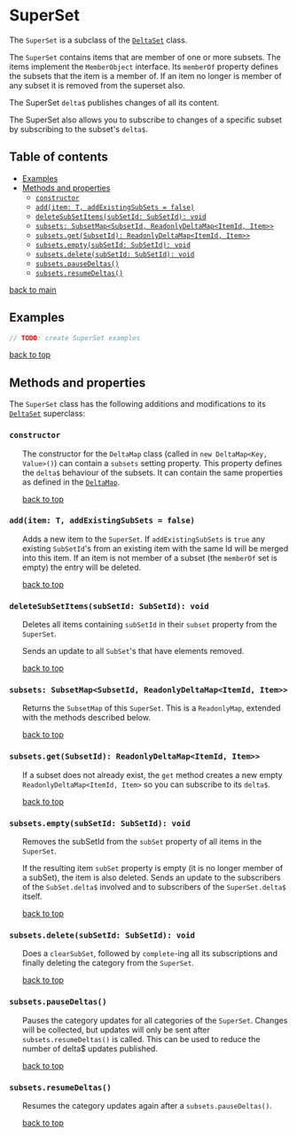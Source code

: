 # SuperSet <!-- omit in toc -->

The `SuperSet` is a subclass of the [`DeltaSet`](../delta-set/README.md) class.

The `SuperSet` contains items that are member of one or more subsets.
The items implement the `MemberObject` interface. Its `memberOf` property defines the subsets that the item is a member of. If an item no longer is member of any subset it is removed from the superset also.

The SuperSet `delta$` publishes changes of all its content.

The SuperSet also allows you to subscribe to changes of a specific subset by subscribing to the subset's `delta$`.

## Table of contents <!-- omit in toc -->
- [Examples](#examples)
- [Methods and properties](#methods-and-properties)
  - [`constructor`](#constructor)
  - [`add(item: T, addExistingSubSets = false)`](#additem-t-addexistingsubsets--false)
  - [`deleteSubSetItems(subSetId: SubSetId): void`](#deletesubsetitemssubsetid-subsetid-void)
  - [`subsets: SubsetMap<SubsetId, ReadonlyDeltaMap<ItemId, Item>>`](#subsets-subsetmapsubsetid-readonlydeltamapitemid-item)
  - [`subsets.get(SubsetId): ReadonlyDeltaMap<ItemId, Item>>`](#subsetsgetsubsetid-readonlydeltamapitemid-item)
  - [`subsets.empty(subSetId: SubSetId): void`](#subsetsemptysubsetid-subsetid-void)
  - [`subsets.delete(subSetId: SubSetId): void`](#subsetsdeletesubsetid-subsetid-void)
  - [`subsets.pauseDeltas()`](#subsetspausedeltas)
  - [`subsets.resumeDeltas()`](#subsetsresumedeltas)

[back to main](../../README.md)

## Examples
``` typescript
// TODO: create SuperSet examples
```
[back to top](#superset----omit-in-toc)


## Methods and properties

The `SuperSet` class has the following additions and modifications to its [`DeltaSet`](../delta-set/README.md) superclass:


### `constructor`
<ul><li style="list-style-type: none;">

The constructor for the `DeltaMap` class (called in `new DeltaMap<Key, Value>()`) can contain a `subsets` setting property.
This property defines the `delta$` behaviour of the subsets. 
It can contain the same properties as defined in the [`DeltaMap`](../delta-map/README.md).

[back to top](#superset----omit-in-toc)
</li></ul>


### `add(item: T, addExistingSubSets = false)`
<ul><li style="list-style-type: none;">

Adds a new item to the `SuperSet`.
If `addExistingSubSets` is `true` any existing `SubSetId`'s from an existing item with the same Id will be merged into this item.
If an item is not member of a subset (the `memberOf` set is empty) the entry will be deleted.

[back to top](#superset----omit-in-toc)
</li></ul>

### `deleteSubSetItems(subSetId: SubSetId): void`
<ul><li style="list-style-type: none;">

Deletes all items containing `subSetId` in their `subset` property from the `SuperSet`.

Sends an update to all `SubSet`'s that have elements removed.

[back to top](#superset----omit-in-toc)
</li></ul>

### `subsets: SubsetMap<SubsetId, ReadonlyDeltaMap<ItemId, Item>>`
<ul><li style="list-style-type: none;">

Returns the `SubsetMap` of this `SuperSet`. This is a `ReadonlyMap`, extended with the methods described below.

[back to top](#superset----omit-in-toc)
</li></ul>

### `subsets.get(SubsetId): ReadonlyDeltaMap<ItemId, Item>>`
<ul><li style="list-style-type: none;">

If a subset does not already exist, the `get` method creates a new empty `ReadonlyDeltaMap<ItemId, Item>` so you can subscribe to its `delta$`.

[back to top](#superset----omit-in-toc)
</li></ul>

### `subsets.empty(subSetId: SubSetId): void`
<ul><li style="list-style-type: none;">

Removes the subSetId from the `subSet` property of all items in the `SuperSet`.

If the resulting item `subSet` property is empty (it is no longer member of a subSet), the item is also deleted.
Sends an update to the subscribers of the `SubSet.delta$` involved and to subscribers of 
the `SuperSet.delta$` itself.

[back to top](#superset----omit-in-toc)
</li></ul>

### `subsets.delete(subSetId: SubSetId): void`
<ul><li style="list-style-type: none;">

Does a `clearSubSet`, followed by `complete`-ing all its subscriptions and finally deleting the category from the `SuperSet`.

[back to top](#superset----omit-in-toc)
</li></ul>

### `subsets.pauseDeltas()`
<ul><li style="list-style-type: none;">

Pauses the category updates for all categories of the `SuperSet`.
Changes will be collected, but updates will only be sent after `subsets.resumeDeltas()` is called.
This can be used to reduce the number of delta$ updates published.

[back to top](#superset----omit-in-toc)
</li></ul>

### `subsets.resumeDeltas()`
<ul><li style="list-style-type: none;">

Resumes the category updates again after a `subsets.pauseDeltas()`.

[back to top](#superset----omit-in-toc)
</li></ul>
